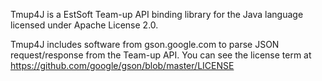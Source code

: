 Tmup4J is a EstSoft Team-up API binding library for the Java language licensed under Apache License 2.0.

Tmup4J includes software from gson.google.com to parse JSON request/response from the Team-up API. You can see the license term at https://github.com/google/gson/blob/master/LICENSE
